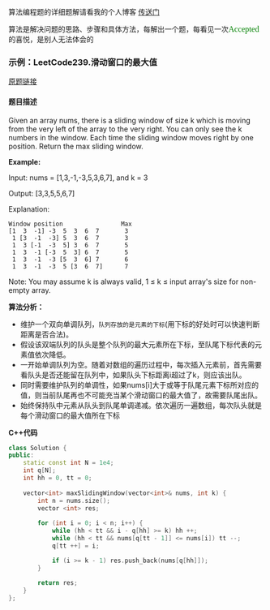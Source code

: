 算法编程题的详细题解请看我的个人博客 [传送门](https://blog.csdn.net/qq_43827595)


算法是解决问题的思路、步骤和具体方法，每解出一个题，每看见一次<font color=green size=3 face=STHeiti>Accepted</font>的喜悦，是别人无法体会的


### 示例：LeetCode239.滑动窗口的最大值
[原题链接](https://leetcode.com/problems/sliding-window-maximum/)

#### 题目描述
Given an array nums, there is a sliding window of size k which is moving from the very left of the array to the very right. You can only see the k numbers in the window. Each time the sliding window moves right by one position. Return the max sliding window.

**Example:**

Input: nums = [1,3,-1,-3,5,3,6,7], and k = 3

Output: [3,3,5,5,6,7]

Explanation: 
```
Window position                Max
[1  3  -1] -3  5  3  6  7       3
 1 [3  -1  -3] 5  3  6  7       3
 1  3 [-1  -3  5] 3  6  7       5
 1  3  -1 [-3  5  3] 6  7       5
 1  3  -1  -3 [5  3  6] 7       6
 1  3  -1  -3  5 [3  6  7]      7
```
Note:
You may assume k is always valid, 1 ≤ k ≤ input array's size for non-empty array.




**算法分析：**
- 维护一个双向单调队列，`队列存放的是元素的下标`(用下标的好处时可以快速判断距离是否合法)。
- 假设该双端队列的队头是整个队列的最大元素所在下标，至队尾下标代表的元素值依次降低。
- 一开始单调队列为空。随着对数组的遍历过程中，每次插入元素前，首先需要看队头是否还能留在队列中，如果队头下标距离i超过了k，则应该出队。
- 同时需要维护队列的单调性，如果nums[i]大于或等于队尾元素下标所对应的值，则当前队尾再也不可能充当某个滑动窗口的最大值了，故需要队尾出队。
- 始终保持队中元素从队头到队尾单调递减。依次遍历一遍数组，每次队头就是每个滑动窗口的最大值所在下标

**C++代码**
```cpp
class Solution {
public:
    static const int N = 1e4;
    int q[N];
    int hh = 0, tt = 0;
   
    vector<int> maxSlidingWindow(vector<int>& nums, int k) {
        int n = nums.size();
        vector <int> res;
        
        for (int i = 0; i < n; i++) {
            while (hh < tt && i - q[hh] >= k) hh ++;
            while (hh < tt && nums[q[tt - 1]] <= nums[i]) tt --;
            q[tt ++] = i;

            if (i >= k - 1) res.push_back(nums[q[hh]]);
        }
        
        return res;
    }
};
```

